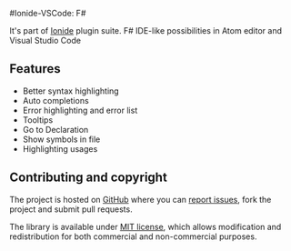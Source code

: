 #Ionide-VSCode: F#

It's part of [Ionide](http://ionide.io) plugin suite.
F# IDE-like possibilities in Atom editor and Visual Studio Code

## Features

- Better syntax highlighting
- Auto completions
- Error highlighting and error list
- Tooltips
- Go to Declaration
- Show symbols in file
- Highlighting usages

## Contributing and copyright

The project is hosted on [GitHub](https://github.com/ionide/ionide-vscode-fsharp) where you can [report issues](https://github.com/ionide/ionide-vscode-fsharp/issues), fork
the project and submit pull requests.

The library is available under [MIT license](https://github.com/ionide/ionide-vscode-fsharp/blob/master/LICENSE.md), which allows modification and
redistribution for both commercial and non-commercial purposes.
